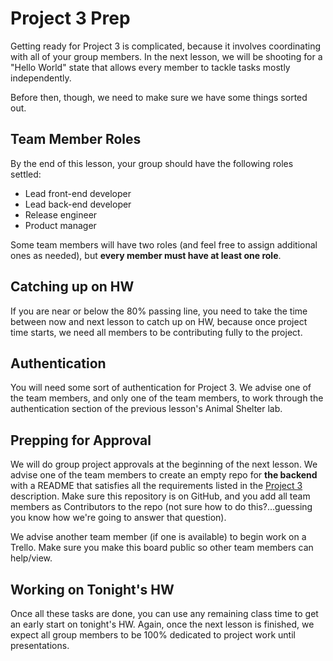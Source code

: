 # Project 3 Prep

Getting ready for Project 3 is complicated, because it involves coordinating with all of your group members.  In the next lesson, we will be shooting for a "Hello World" state that allows every member to tackle tasks mostly independently.

Before then, though, we need to make sure we have some things sorted out.

## Team Member Roles

By the end of this lesson, your group should have the following roles settled:

- Lead front-end developer
- Lead back-end developer
- Release engineer
- Product manager

Some team members will have two roles (and feel free to assign additional ones as needed), but **every member must have at least one role**.

## Catching up on HW

If you are near or below the 80% passing line, you need to take the time between now and next lesson to catch up on HW, because once project time starts, we need all members to be contributing fully to the project.

## Authentication

You will need some sort of authentication for Project 3.  We advise one of the team members, and only one of the team members, to work through the authentication section of the previous lesson's Animal Shelter lab.

## Prepping for Approval

We will do group project approvals at the beginning of the next lesson.  We advise one of the team members to create an empty repo for **the backend** with a README that satisfies all the requirements listed in the [Project 3](https://git.generalassemb.ly/sei-flex/dan-abramov/tree/master/projects/project_3) description.  Make sure this repository is on GitHub, and you add all team members as Contributors to the repo (not sure how to do this?...guessing you know how we're going to answer that question).

We advise another team member (if one is available) to begin work on a Trello.  Make sure you make this board public so other team members can help/view.

## Working on Tonight's HW

Once all these tasks are done, you can use any remaining class time to get an early start on tonight's HW.  Again, once the next lesson is finished, we expect all group members to be 100% dedicated to project work until presentations.
